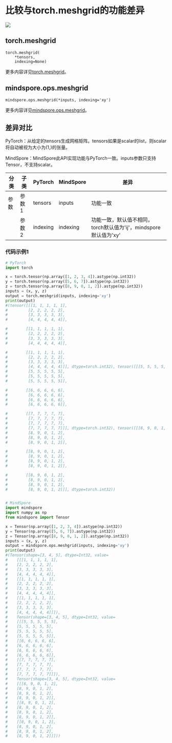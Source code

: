 # 比较与torch.meshgrid的功能差异

<a href="https://gitee.com/mindspore/docs/blob/r2.0/docs/mindspore/source_zh_cn/note/api_mapping/pytorch_diff/meshgrid.md" target="_blank"><img src="https://mindspore-website.obs.cn-north-4.myhuaweicloud.com/website-images/r2.0/resource/_static/logo_source.png"></a>

## torch.meshgrid

```text
torch.meshgrid(
    *tensors,
    indexing=None)
```

更多内容详见[torch.meshgrid](https://pytorch.org/docs/1.8.1/generated/torch.meshgrid.html)。

## mindspore.ops.meshgrid

```text
mindspore.ops.meshgrid(*inputs, indexing='xy')
```

更多内容详见[mindspore.ops.meshgrid](https://mindspore.cn/docs/zh-CN/r2.0/api_python/ops/mindspore.ops.meshgrid.html)。

## 差异对比

PyTorch：从给定的tensors生成网格矩阵。tensors如果是scalar的list，则scalar将自动被视为大小为(1,)的张量。

MindSpore：MindSpore此API实现功能与PyTorch一致。inputs参数只支持Tensor，不支持scalar。

| 分类 | 子类 |PyTorch | MindSpore | 差异 |
| --- | --- | --- | --- |---|
| 参数 | 参数1 | tensors  | inputs | 功能一致 |
| | 参数2 | indexing | indexing |功能一致，默认值不相同，torch默认值为'ij'，mindspore默认值为'xy' |

### 代码示例1

```python
# PyTorch
import torch

x = torch.tensor(np.array([1, 2, 3, 4]).astype(np.int32))
y = torch.tensor(np.array([5, 6, 7]).astype(np.int32))
z = torch.tensor(np.array([8, 9, 0, 1, 2]).astype(np.int32))
inputs = (x, y, z)
output = torch.meshgrid(inputs, indexing='xy')
print(output)
#(tensor([[[1, 1, 1, 1, 1],
#         [2, 2, 2, 2, 2],
#         [3, 3, 3, 3, 3],
#         [4, 4, 4, 4, 4]],

#        [[1, 1, 1, 1, 1],
#         [2, 2, 2, 2, 2],
#         [3, 3, 3, 3, 3],
#         [4, 4, 4, 4, 4]],

#        [[1, 1, 1, 1, 1],
#         [2, 2, 2, 2, 2],
#         [3, 3, 3, 3, 3],
#         [4, 4, 4, 4, 4]]], dtype=torch.int32), tensor([[[5, 5, 5, 5, 5],
#         [5, 5, 5, 5, 5],
#         [5, 5, 5, 5, 5],
#         [5, 5, 5, 5, 5]],

#        [[6, 6, 6, 6, 6],
#         [6, 6, 6, 6, 6],
#         [6, 6, 6, 6, 6],
#         [6, 6, 6, 6, 6]],

#        [[7, 7, 7, 7, 7],
#         [7, 7, 7, 7, 7],
#         [7, 7, 7, 7, 7],
#         [7, 7, 7, 7, 7]]], dtype=torch.int32), tensor([[[8, 9, 0, 1, 2],
#         [8, 9, 0, 1, 2],
#         [8, 9, 0, 1, 2],
#         [8, 9, 0, 1, 2]],

#        [[8, 9, 0, 1, 2],
#         [8, 9, 0, 1, 2],
#         [8, 9, 0, 1, 2],
#         [8, 9, 0, 1, 2]],

#        [[8, 9, 0, 1, 2],
#         [8, 9, 0, 1, 2],
#         [8, 9, 0, 1, 2],
#         [8, 9, 0, 1, 2]]], dtype=torch.int32))


# MindSpore
import mindspore
import numpy as np
from mindspore import Tensor

x = Tensor(np.array([1, 2, 3, 4]).astype(np.int32))
y = Tensor(np.array([5, 6, 7]).astype(np.int32))
z = Tensor(np.array([8, 9, 0, 1, 2]).astype(np.int32))
inputs = (x, y, z)
output = mindspore.ops.meshgrid(inputs, indexing='xy')
print(output)
#(Tensor(shape=[3, 4, 5], dtype=Int32, value=
#    [[[1, 1, 1, 1, 1],
#    [2, 2, 2, 2, 2],
#    [3, 3, 3, 3, 3],
#    [4, 4, 4, 4, 4]],
#    [[1, 1, 1, 1, 1],
#    [2, 2, 2, 2, 2],
#    [3, 3, 3, 3, 3],
#    [4, 4, 4, 4, 4]],
#    [[1, 1, 1, 1, 1],
#    [2, 2, 2, 2, 2],
#    [3, 3, 3, 3, 3],
#    [4, 4, 4, 4, 4]]]),
#    Tensor(shape=[3, 4, 5], dtype=Int32, value=
#    [[[5, 5, 5, 5, 5],
#    [5, 5, 5, 5, 5],
#    [5, 5, 5, 5, 5],
#    [5, 5, 5, 5, 5]],
#    [[6, 6, 6, 6, 6],
#    [6, 6, 6, 6, 6],
#    [6, 6, 6, 6, 6],
#    [6, 6, 6, 6, 6]],
#    [[7, 7, 7, 7, 7],
#    [7, 7, 7, 7, 7],
#    [7, 7, 7, 7, 7],
#    [7, 7, 7, 7, 7]]]),
#    Tensor(shape=[3, 4, 5], dtype=Int32, value=
#    [[[8, 9, 0, 1, 2],
#    [8, 9, 0, 1, 2],
#    [8, 9, 0, 1, 2],
#    [8, 9, 0, 1, 2]],
#    [[8, 9, 0, 1, 2],
#    [8, 9, 0, 1, 2],
#    [8, 9, 0, 1, 2],
#    [8, 9, 0, 1, 2]],
#    [[8, 9, 0, 1, 2],
#    [8, 9, 0, 1, 2],
#    [8, 9, 0, 1, 2],
#    [8, 9, 0, 1, 2]]]))
```
